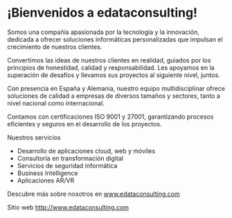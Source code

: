 # ¡Bienvenidos a edataconsulting!

Somos una compañía apasionada por la tecnología y la innovación, dedicada a ofrecer soluciones informáticas personalizadas que impulsan el crecimiento de nuestros clientes.

Convertimos las ideas de nuestros clientes en realidad, guiados por los principios de honestidad, calidad y responsabilidad. Les apoyamos en la superación de desafíos y llevamos sus proyectos al siguiente nivel, juntos.

Con presencia en España y Alemania, nuestro equipo multidisciplinar ofrece soluciones de calidad a empresas de diversos tamaños y sectores, tanto a nivel nacional como internacional.

Contamos con certificaciones ISO 9001 y 27001, garantizando procesos eficientes y seguros en el desarrollo de los proyectos.

Nuestros servicios

- Desarrollo de aplicaciones cloud, web y móviles
- Consultoría en transformación digital
- Servicios de seguridad informática
- Business Intelligence
- Aplicaciones AR/VR

Descubre más sobre nosotros en www.edataconsulting.com

Sitio web
http://www.edataconsulting.com
